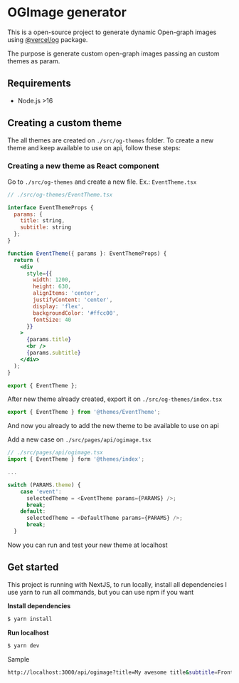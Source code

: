 # OGImage generator

This is a open-source project to generate dynamic Open-graph images using [@vercel/og](https://github.com/vercel/og-image) package.

The purpose is generate custom open-graph images passing an custom themes as param.

## Requirements

- Node.js >16

## Creating a custom theme

The all themes are created on `./src/og-themes` folder. To create a new theme and keep available to use on api, follow these steps:

### Creating a new theme as React component

Go to `./src/og-themes` and create a new file. Ex.: `EventTheme.tsx`

```jsx
// ./src/og-themes/EventTheme.tsx

interface EventThemeProps {
  params: {
    title: string,
    subtitle: string
  };
}

function EventTheme({ params }: EventThemeProps) {
  return (
    <div
      style={{
        width: 1200,
        height: 630,
        alignItems: 'center',
        justifyContent: 'center',
        display: 'flex',
        backgroundColor: '#ffcc00',
        fontSize: 40
      }}
    >
      {params.title}
      <br />
      {params.subtitle}
    </div>
  );
}

export { EventTheme };
```

After new theme already created, export it on `./src/og-themes/index.tsx`

```js
export { EventTheme } from '@themes/EventTheme';
```

And now you already to add the new theme to be available to use on api

Add a new case on `./src/pages/api/ogimage.tsx`

```js
// ./src/pages/api/ogimage.tsx
import { EventTheme } form '@themes/index';

...

switch (PARAMS.theme) {
    case 'event':
      selectedTheme = <EventTheme params={PARAMS} />;
      break;
    default:
      selectedTheme = <DefaultTheme params={PARAMS} />;
      break;
  }
```

Now you can run and test your new theme at localhost

## Get started

This project is running with NextJS, to run locally, install all dependencies
I use yarn to run all commands, but you can use npm if you want

**Install dependencies**

```sh
$ yarn install
```

**Run localhost**

```sh
$ yarn dev
```

Sample

```sh
http://localhost:3000/api/ogimage?title=My awesome title&subtitle=Front-end Developer&theme=event
```
